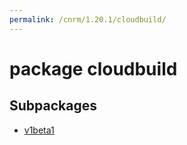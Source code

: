 ```yaml
---
permalink: /cnrm/1.20.1/cloudbuild/
---
```


# package cloudbuild



## Subpackages

* [v1beta1](cloudbuild-v1beta1.md)